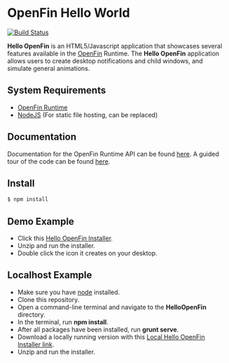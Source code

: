 OpenFin Hello World
============
[![Build Status](https://travis-ci.org/openfin/HelloOpenFin.svg?branch=master)](https://travis-ci.org/openfin/HelloOpenFin)

**Hello OpenFin** is an HTML5/Javascript application that showcases several features available in the [OpenFin](http://openfin.co/) Runtime. The **Hello OpenFin** application allows users to create desktop notifications and child windows, and simulate general animations.

## System Requirements

- [OpenFin Runtime](https://openfin.co/)
- [NodeJS](http://nodejs.org/) (For static file hosting, can be replaced)

## Documentation

Documentation for the OpenFin Runtime API can be found [here](https://openfin.co/developers/javascript-api/).
A guided tour of the code can be found [here](https://openfin.co/developers/hello-openfin-tour/).

## Install

```sh
$ npm install
```

## Demo Example
* Click this [Hello OpenFin Installer](https://dl.openfin.co/services/download?fileName=hello-openfin-installer&config=https://cdn.openfin.co/demos/hello/app.json).
* Unzip and run the installer.
* Double click the icon it creates on your desktop.

## Localhost Example
* Make sure you have [node](https://nodejs.org/en/) installed.
* Clone this repository.
* Open a command-line terminal and navigate to the **HelloOpenFin** directory.
* In the terminal, run **npm install**.
* After all packages have been installed, run **grunt serve**.
* Download a locally running version with this [Local Hello OpenFin Installer link](https://dl.openfin.co/services/download?fileName=hello-openfin-local&config=http://localhost:5000/app_local.json).
* Unzip and run the installer.
